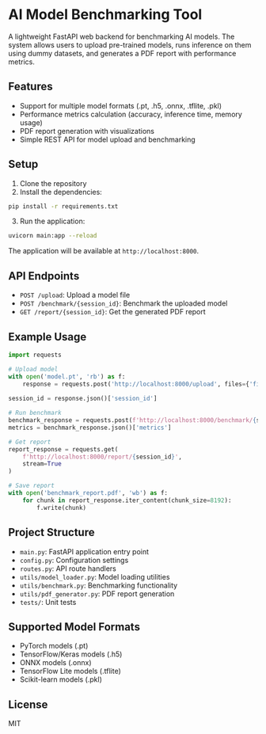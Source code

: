 # AI Model Benchmarking Tool

A lightweight FastAPI web backend for benchmarking AI models. The system allows users to upload pre-trained models, runs inference on them using dummy datasets, and generates a PDF report with performance metrics.

## Features

- Support for multiple model formats (.pt, .h5, .onnx, .tflite, .pkl)
- Performance metrics calculation (accuracy, inference time, memory usage)
- PDF report generation with visualizations
- Simple REST API for model upload and benchmarking

## Setup

1. Clone the repository
2. Install the dependencies:

```bash
pip install -r requirements.txt
```

3. Run the application:

```bash
uvicorn main:app --reload
```

The application will be available at `http://localhost:8000`.

## API Endpoints

- `POST /upload`: Upload a model file
- `POST /benchmark/{session_id}`: Benchmark the uploaded model
- `GET /report/{session_id}`: Get the generated PDF report

## Example Usage

```python
import requests

# Upload model
with open('model.pt', 'rb') as f:
    response = requests.post('http://localhost:8000/upload', files={'file': f})
    
session_id = response.json()['session_id']

# Run benchmark
benchmark_response = requests.post(f'http://localhost:8000/benchmark/{session_id}')
metrics = benchmark_response.json()['metrics']

# Get report
report_response = requests.get(
    f'http://localhost:8000/report/{session_id}',
    stream=True
)

# Save report
with open('benchmark_report.pdf', 'wb') as f:
    for chunk in report_response.iter_content(chunk_size=8192):
        f.write(chunk)
```

## Project Structure

- `main.py`: FastAPI application entry point
- `config.py`: Configuration settings
- `routes.py`: API route handlers
- `utils/model_loader.py`: Model loading utilities
- `utils/benchmark.py`: Benchmarking functionality
- `utils/pdf_generator.py`: PDF report generation
- `tests/`: Unit tests

## Supported Model Formats

- PyTorch models (.pt)
- TensorFlow/Keras models (.h5)
- ONNX models (.onnx)
- TensorFlow Lite models (.tflite)
- Scikit-learn models (.pkl)

## License

MIT
